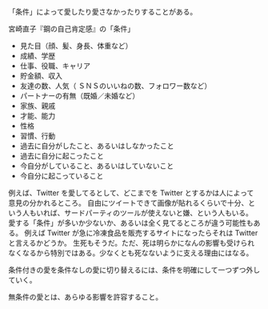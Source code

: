 「条件」によって愛したり愛さなかったりすることがある。

宮崎直子『鋼の自己肯定感』の「条件」

- 見た目（顔、髪、身長、体重など）
- 成績、学歴
- 仕事、役職、キャリア
- 貯金額、収入
- 友達の数、人気（ ＳＮＳのいいねの数、フォロワー数など）
- パートナーの有無（既婚／未婚など）
- 家族、親戚
- 才能、能力
- 性格
- 習慣、行動
- 過去に自分がしたこと、あるいはしなかったこと
- 過去に自分に起こったこと
- 今自分がしていること、あるいはしていないこと
- 今自分に起こっていること

例えば、Twitter を愛してるとして、どこまでを Twitter とするかは人によって意見の分かれるところ。
自由にツイートできて画像が貼れるくらいで十分、という人もいれば、サードパーティのツールが使えないと嫌、という人もいる。
愛する「条件」が多いか少ないか、あるいは全く見てるところが違う可能性もある。
例えば Twitter が急に冷凍食品を販売するサイトになったらそれは Twitter と言えるかどうか。
生死もそうだ。ただ、死は明らかになんの影響も受けられなくなるから特別ではある。少なくとも死なないように支える理由にはなる。

条件付きの愛を条件なしの愛に切り替えるには、条件を明確にして一つずつ外していく。

無条件の愛とは、あらゆる影響を許容すること。

